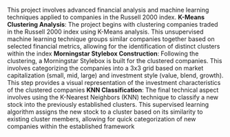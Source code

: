 This project involves advanced financial analysis and machine learning techniques applied to companies in the Russell 2000 index.
**K-Means Clustering Analysis**: The project begins with clustering companies traded in the Russell 2000 index using K-Means analysis. This unsupervised machine learning technique groups similar companies together based on selected financial metrics, allowing for the identification of distinct clusters within the index
**Morningstar Stylebox Construction**: Following the clustering, a Morningstar Stylebox is built for the clustered companies. This involves categorizing the companies into a 3x3 grid based on market capitalization (small, mid, large) and investment style (value, blend, growth). This step provides a visual representation of the investment characteristics of the clustered companies
**KNN Classification**: The final technical aspect involves using the K-Nearest Neighbors (KNN) technique to classify a new stock into the previously established clusters. This supervised learning algorithm assigns the new stock to a cluster based on its similarity to existing cluster members, allowing for quick categorization of new companies within the established framework
